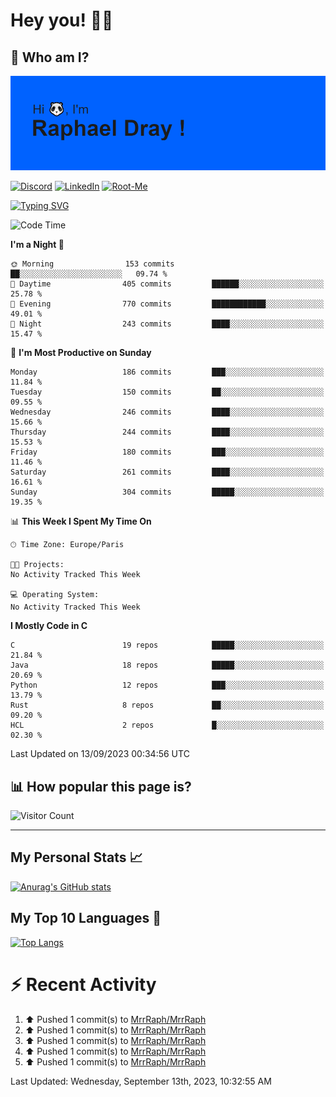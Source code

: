 # **Hey you! 👋🏼**

## **🔎 Who am I?**

<img src="https://github.com/MrrRaph/MrrRaph/blob/master/header.png?raw=true">

[![Discord](https://img.shields.io/badge/Discord-7289DA?style=for-the-badge&logo=discord&logoColor=white
)](https://discordapp.com/users/MrRaph#4214/)
[![LinkedIn](https://img.shields.io/badge/LinkedIn-0077B5?style=for-the-badge&logo=linkedin&logoColor=white)](https://www.linkedin.com/in/raphaeldray/)
[![Root-Me](https://img.shields.io/badge/dynamic/json?color=yellowgreen&label=Root-me%20Score&query=score&style=for-the-badge&url=https://raw.githubusercontent.com/MrrRaph/MrrRaph/master/root-me-stats.json&logoColor=white)](https://www.root-me.org/PandHacker)


[![Typing SVG](https://readme-typing-svg.herokuapp.com?font=glory&size=23&multiline=true&height=65&lines=CyberSecurity+Engineer+%F0%9F%92%BB;Freelance+Fullstack+Developer)](https://git.io/typing-svg)

<!--START_SECTION:waka-->
![Code Time](http://img.shields.io/badge/Code%20Time-0%20secs-blue)

**I'm a Night 🦉** 

```text
🌞 Morning                153 commits         ██░░░░░░░░░░░░░░░░░░░░░░░   09.74 % 
🌆 Daytime                405 commits         ██████░░░░░░░░░░░░░░░░░░░   25.78 % 
🌃 Evening                770 commits         ████████████░░░░░░░░░░░░░   49.01 % 
🌙 Night                  243 commits         ████░░░░░░░░░░░░░░░░░░░░░   15.47 % 
```
📅 **I'm Most Productive on Sunday** 

```text
Monday                   186 commits         ███░░░░░░░░░░░░░░░░░░░░░░   11.84 % 
Tuesday                  150 commits         ██░░░░░░░░░░░░░░░░░░░░░░░   09.55 % 
Wednesday                246 commits         ████░░░░░░░░░░░░░░░░░░░░░   15.66 % 
Thursday                 244 commits         ████░░░░░░░░░░░░░░░░░░░░░   15.53 % 
Friday                   180 commits         ███░░░░░░░░░░░░░░░░░░░░░░   11.46 % 
Saturday                 261 commits         ████░░░░░░░░░░░░░░░░░░░░░   16.61 % 
Sunday                   304 commits         █████░░░░░░░░░░░░░░░░░░░░   19.35 % 
```


📊 **This Week I Spent My Time On** 

```text
🕑︎ Time Zone: Europe/Paris

🐱‍💻 Projects: 
No Activity Tracked This Week

💻 Operating System: 
No Activity Tracked This Week
```

**I Mostly Code in C** 

```text
C                        19 repos            █████░░░░░░░░░░░░░░░░░░░░   21.84 % 
Java                     18 repos            █████░░░░░░░░░░░░░░░░░░░░   20.69 % 
Python                   12 repos            ███░░░░░░░░░░░░░░░░░░░░░░   13.79 % 
Rust                     8 repos             ██░░░░░░░░░░░░░░░░░░░░░░░   09.20 % 
HCL                      2 repos             █░░░░░░░░░░░░░░░░░░░░░░░░   02.30 % 
```




 Last Updated on 13/09/2023 00:34:56 UTC
<!--END_SECTION:waka-->

## **📊 How popular this page is?**

![Visitor Count](https://profile-counter.glitch.me/MrrRaph/count.svg)

---

## **My Personal Stats 📈**

[![Anurag's GitHub stats](https://github-readme-stats.vercel.app/api?username=mrrraph&count_private=true&show_icons=true&title_color=fff&text_color=fff&bg_color=30,36d1dc,904e95)](https://github.com/anuraghazra/github-readme-stats)

## **My Top 10 Languages 📣**

[![Top Langs](https://github-readme-stats.vercel.app/api/top-langs/?username=mrrraph&langs_count=10&layout=compact&hide=html,css&hide_title=true)](https://github.com/anuraghazra/github-readme-stats)


# **⚡ Recent Activity**

<!--RECENT_ACTIVITY:start-->
1. ⬆️ Pushed 1 commit(s) to [MrrRaph/MrrRaph](https://github.com/MrrRaph/MrrRaph)<br>
2. ⬆️ Pushed 1 commit(s) to [MrrRaph/MrrRaph](https://github.com/MrrRaph/MrrRaph)<br>
3. ⬆️ Pushed 1 commit(s) to [MrrRaph/MrrRaph](https://github.com/MrrRaph/MrrRaph)<br>
4. ⬆️ Pushed 1 commit(s) to [MrrRaph/MrrRaph](https://github.com/MrrRaph/MrrRaph)<br>
5. ⬆️ Pushed 1 commit(s) to [MrrRaph/MrrRaph](https://github.com/MrrRaph/MrrRaph)<br>
<!--RECENT_ACTIVITY:end-->
<!--RECENT_ACTIVITY:last_update-->
Last Updated: Wednesday, September 13th, 2023, 10:32:55 AM
<!--RECENT_ACTIVITY:last_update_end-->
